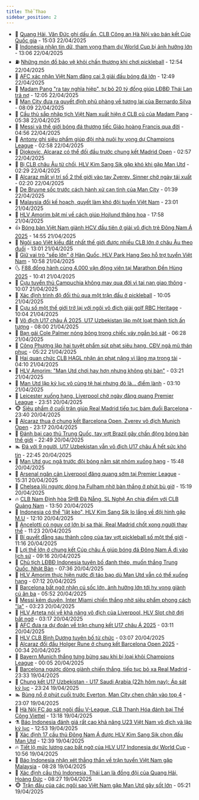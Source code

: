 ```yaml
---
title: Thể Thao
sidebar_position: 2
---
```


<!-- dantri-the-thao:START -->
- 🎡 [Quang Hải, Văn Đức ghi dấu ấn, CLB Công an Hà Nội vào bán kết Cúp Quốc gia](https://dantri.com.vn/the-thao/quang-hai-van-duc-ghi-dau-an-clb-cong-an-ha-noi-vao-ban-ket-cup-quoc-gia-20250422214910335.htm) - 15:03 22/04/2025
- 💯 [Indonesia nhận tin dữ, tham vọng tham dự World Cup bị ảnh hưởng lớn](https://dantri.com.vn/the-thao/indonesia-nhan-tin-du-tham-vong-tham-du-world-cup-bi-anh-huong-lon-20250422200557567.htm) - 13:06 22/04/2025
- ⛽️ [Những món đồ bảo vệ khỏi chấn thương khi chơi pickleball](https://dantri.com.vn/the-thao/nhung-mon-do-bao-ve-khoi-chan-thuong-khi-choi-pickleball-20250422192530997.htm) - 12:54 22/04/2025
- 💃 [AFC xác nhận Việt Nam đăng cai 3 giải đấu bóng đá lớn](https://dantri.com.vn/the-thao/afc-xac-nhan-viet-nam-dang-cai-3-giai-dau-bong-da-lon-20250422182645523.htm) - 12:49 22/04/2025
- 🌈 [Madam Pang &quot;ra tay nghĩa hiệp&quot;, tự bỏ 20 tỷ đồng giúp LĐBĐ Thái Lan trả nợ](https://dantri.com.vn/the-thao/madam-pang-ra-tay-nghia-hiep-tu-bo-20-ty-dong-giup-ldbd-thai-lan-tra-no-20250422184426957.htm) - 12:05 22/04/2025
- 🦅 [Man City đưa ra quyết định phũ phàng về tương lai của Bernardo Silva](https://dantri.com.vn/the-thao/man-city-dua-ra-quyet-dinh-phu-phang-ve-tuong-lai-cua-bernardo-silva-20250422130900018.htm) - 08:09 22/04/2025
- 🌝 [Cầu thủ sắp nhập tịch Việt Nam xuất hiện ở CLB cũ của Madam Pang](https://dantri.com.vn/the-thao/cau-thu-sap-nhap-tich-viet-nam-xuat-hien-o-clb-cu-cua-madam-pang-20250422123843901.htm) - 05:38 22/04/2025
- 🚀 [Messi và thế giới bóng đá thương tiếc Giáo hoàng Francis qua đời](https://dantri.com.vn/the-thao/messi-va-the-gioi-bong-da-thuong-tiec-giao-hoang-francis-qua-doi-20250422115627363.htm) - 04:56 22/04/2025
- 🎉 [Antony ghi siêu phẩm giúp đội nhà nuôi hy vọng dự Champions League](https://dantri.com.vn/the-thao/antony-ghi-sieu-pham-giup-doi-nha-nuoi-hy-vong-du-champions-league-20250422093134440.htm) - 02:58 22/04/2025
- 📝 [Djokovic, Alcaraz có thể đối đầu trước chung kết Madrid Open](https://dantri.com.vn/the-thao/djokovic-alcaraz-co-the-doi-dau-truoc-chung-ket-madrid-open-20250422095252777.htm) - 02:57 22/04/2025
- 🦄 [Bị CLB châu Âu từ chối, HLV Kim Sang Sik gặp khó khi gặp Man Utd](https://dantri.com.vn/the-thao/bi-clb-chau-au-tu-choi-hlv-kim-sang-sik-gap-kho-khi-gap-man-utd-20250421214936400.htm) - 02:29 22/04/2025
- 🎉 [Alcaraz mất vị trí số 2 thế giới vào tay Zverev, Sinner chờ ngày tái xuất](https://dantri.com.vn/the-thao/alcaraz-mat-vi-tri-so-2-the-gioi-vao-tay-zverev-sinner-cho-ngay-tai-xuat-20250422084202064.htm) - 02:20 22/04/2025
- 💼 [De Bruyne sốc trước cách hành xử cạn tình của Man City](https://dantri.com.vn/the-thao/de-bruyne-soc-truoc-cach-hanh-xu-can-tinh-cua-man-city-20250422083910311.htm) - 01:39 22/04/2025
- 🤡 [Malaysia đổi kế hoạch, quyết làm khó đội tuyển Việt Nam](https://dantri.com.vn/the-thao/malaysia-doi-ke-hoach-quyet-lam-kho-doi-tuyen-viet-nam-20250421221031607.htm) - 23:01 21/04/2025
- 🦆 [HLV Amorim bật mí về cách giúp Hojlund thăng hoa](https://dantri.com.vn/the-thao/hlv-amorim-bat-mi-ve-cach-giup-hojlund-thang-hoa-20250421235750567.htm) - 17:58 21/04/2025
- 👍 [Bóng bàn Việt Nam giành HCV đầu tiên ở giải vô địch trẻ Đông Nam Á 2025](https://dantri.com.vn/the-thao/bong-ban-viet-nam-gianh-hcv-dau-tien-o-giai-vo-dich-tre-dong-nam-a-2025-20250421213301930.htm) - 14:55 21/04/2025
- 💼 [Ngôi sao Việt kiều đắt nhất thế giới được nhiều CLB lớn ở châu Âu theo đuổi](https://dantri.com.vn/the-thao/ngoi-sao-viet-kieu-dat-nhat-the-gioi-duoc-nhieu-clb-lon-o-chau-au-theo-duoi-20250421200048532.htm) - 13:01 21/04/2025
- 🦒 [Giữ vai trò &quot;sếp lớn&quot; ở Hàn Quốc, HLV Park Hang Seo hỗ trợ tuyển Việt Nam](https://dantri.com.vn/the-thao/giu-vai-tro-sep-lon-o-han-quoc-hlv-park-hang-seo-ho-tro-tuyen-viet-nam-20250421175805978.htm) - 10:58 21/04/2025
- 🌜 [F88 đồng hành cùng 4.000 vận động viên tại Marathon Đền Hùng 2025](https://dantri.com.vn/the-thao/f88-dong-hanh-cung-4000-van-dong-vien-tai-marathon-den-hung-2025-20250421171959387.htm) - 10:41 21/04/2025
- 🦆 [Cựu tuyển thủ Campuchia không may qua đời vì tai nạn giao thông](https://dantri.com.vn/the-thao/cuu-tuyen-thu-campuchia-khong-may-qua-doi-vi-tai-nan-giao-thong-20250421165040571.htm) - 10:07 21/04/2025
- 💪 [Xác định trình độ đối thủ qua một trận đấu ở pickleball](https://dantri.com.vn/the-thao/xac-dinh-trinh-do-doi-thu-qua-mot-tran-dau-o-pickleball-20250421160100529.htm) - 10:05 21/04/2025
- 🧠 [Cựu số một thế giới trở lại với ngôi vô địch giải golf RBC Heritage](https://dantri.com.vn/the-thao/cuu-so-mot-the-gioi-tro-lai-voi-ngoi-vo-dich-giai-golf-rbc-heritage-20250421130411669.htm) - 10:04 21/04/2025
- 🦄 [Vô địch U17 châu Á 2025, U17 Uzbekistan lập một loạt thành tích ấn tượng](https://dantri.com.vn/the-thao/vo-dich-u17-chau-a-2025-u17-uzbekistan-lap-mot-loat-thanh-tich-an-tuong-20250421134240788.htm) - 08:00 21/04/2025
- 🥸 [Bạn gái Cole Palmer nóng bỏng trong chiếc váy ngắn bó sát](https://dantri.com.vn/the-thao/ban-gai-cole-palmer-nong-bong-trong-chiec-vay-ngan-bo-sat-20250421132809857.htm) - 06:28 21/04/2025
- 🤠 [Công Phượng lập hai tuyệt phẩm sút phạt siêu hạng, CĐV ngả mũ thán phục](https://dantri.com.vn/the-thao/cong-phuong-lap-hai-tuyet-pham-sut-phat-sieu-hang-cdv-nga-mu-than-phuc-20250421122206258.htm) - 05:22 21/04/2025
- 👺 [Hai quan chức CLB HAGL nhận án phạt nặng vì lăng mạ trọng tài](https://dantri.com.vn/the-thao/hai-quan-chuc-clb-hagl-nhan-an-phat-nang-vi-lang-ma-trong-tai-20250421110943038.htm) - 04:10 21/04/2025
- 📝 [HLV Amorim: &quot;Man Utd chơi hay hơn nhưng không ghi bàn&quot;](https://dantri.com.vn/the-thao/hlv-amorim-man-utd-choi-hay-hon-nhung-khong-ghi-ban-20250421091644842.htm) - 03:21 21/04/2025
- 🦆 [Man Utd lập kỷ lục vô cùng tệ hại nhưng đó là… điềm lành](https://dantri.com.vn/the-thao/man-utd-lap-ky-luc-vo-cung-te-hai-nhung-do-la-diem-lanh-20250421100953704.htm) - 03:10 21/04/2025
- 🥳 [Leicester xuống hạng, Liverpool chờ ngày đăng quang Premier League](https://dantri.com.vn/the-thao/leicester-xuong-hang-liverpool-cho-ngay-dang-quang-premier-league-20250421065054028.htm) - 23:51 20/04/2025
- 🐵 [Siêu phẩm ở cuối trận giúp Real Madrid tiếp tục bám đuổi Barcelona](https://dantri.com.vn/the-thao/sieu-pham-o-cuoi-tran-giup-real-madrid-tiep-tuc-bam-duoi-barcelona-20250421063937073.htm) - 23:40 20/04/2025
- 🤩 [Alcaraz thua ở chung kết Barcelona Open, Zverev vô địch Munich Open](https://dantri.com.vn/the-thao/alcaraz-thua-o-chung-ket-barcelona-open-zverev-vo-dich-munich-open-20250421061400379.htm) - 23:17 20/04/2025
- 🤠 [Đánh bại cao thủ Trung Quốc, tay vợt Brazil gây chấn động bóng bàn thế giới](https://dantri.com.vn/the-thao/danh-bai-cao-thu-trung-quoc-tay-vot-brazil-gay-chan-dong-bong-ban-the-gioi-20250420223554383.htm) - 22:49 20/04/2025
- 🏊 [Đá với 9 người, U17 Uzbekistan vẫn vô địch U17 châu Á hết sức khó tin](https://dantri.com.vn/the-thao/da-voi-9-nguoi-u17-uzbekistan-van-vo-dich-u17-chau-a-het-suc-kho-tin-20250421005537241.htm) - 22:45 20/04/2025
- 🗽 [Man Utd gục ngã trước đội bóng nằm sát nhóm xuống hạng](https://dantri.com.vn/the-thao/man-utd-guc-nga-truoc-doi-bong-nam-sat-nhom-xuong-hang-20250420224821177.htm) - 15:48 20/04/2025
- 🚀 [Arsenal ngăn cản Liverpool đăng quang sớm tại Premier League](https://dantri.com.vn/the-thao/arsenal-ngan-can-liverpool-dang-quang-som-tai-premier-league-20250420223034464.htm) - 15:31 20/04/2025
- 🎉 [Chelsea lội ngược dòng hạ Fulham nhờ bàn thắng ở phút bù giờ](https://dantri.com.vn/the-thao/chelsea-loi-nguoc-dong-ha-fulham-nho-ban-thang-o-phut-bu-gio-20250420221827388.htm) - 15:19 20/04/2025
- 🔥 [CLB Nam Định hòa SHB Đà Nẵng, SL Nghệ An chia điểm với CLB Quảng Nam](https://dantri.com.vn/the-thao/clb-nam-dinh-hoa-shb-da-nang-sl-nghe-an-chia-diem-voi-clb-quang-nam-20250420202943441.htm) - 13:50 20/04/2025
- 🎉 [Indonesia có thể &quot;lật kèo&quot;, HLV Kim Sang Sik lo lắng về đội hình gặp M.U](https://dantri.com.vn/the-thao/indonesia-co-the-lat-keo-hlv-kim-sang-sik-lo-lang-ve-doi-hinh-gap-mu-20250420185126058.htm) - 12:10 20/04/2025
- 🎡 [Ancelotti có nguy cơ lớn bị sa thải, Real Madrid chốt xong người thay thế](https://dantri.com.vn/the-thao/ancelotti-co-nguy-co-lon-bi-sa-thai-real-madrid-chot-xong-nguoi-thay-the-20250420182257063.htm) - 11:23 20/04/2025
- 🐻 [Bí quyết đằng sau thành công của tay vợt pickleball số một thế giới](https://dantri.com.vn/the-thao/bi-quyet-dang-sau-thanh-cong-cua-tay-vot-pickleball-so-mot-the-gioi-20250420151614193.htm) - 11:16 20/04/2025
- 🌊 [Lợi thế lớn ở chung kết Cúp châu Á giúp bóng đá Đông Nam Á đi vào lịch sử](https://dantri.com.vn/the-thao/loi-the-lon-o-chung-ket-cup-chau-a-giup-bong-da-dong-nam-a-di-vao-lich-su-20250420114400640.htm) - 09:16 20/04/2025
- 💃 [Chủ tịch LĐBĐ Indonesia tuyên bố đanh thép, muốn thắng Trung Quốc, Nhật Bản](https://dantri.com.vn/the-thao/chu-tich-ldbd-indonesia-tuyen-bo-danh-thep-muon-thang-trung-quoc-nhat-ban-20250420142442838.htm) - 07:36 20/04/2025
- 🤔 [HLV Amorim thực hiện nước đi táo bạo dù Man Utd vẫn có thể xuống hạng](https://dantri.com.vn/the-thao/hlv-amorim-thuc-hien-nuoc-di-tao-bao-du-man-utd-van-co-the-xuong-hang-20250420123416783.htm) - 07:12 20/04/2025
- 🤭 [Barcelona bất ngờ nhận cú sốc lớn, ảnh hưởng lớn tới hy vọng giành cú ăn ba](https://dantri.com.vn/the-thao/barcelona-bat-ngo-nhan-cu-soc-lon-anh-huong-lon-toi-hy-vong-gianh-cu-an-ba-20250420125207221.htm) - 05:52 20/04/2025
- 👹 [Messi kém duyên, Inter Miami chiến thắng nhờ siêu phẩm phong cách &quot;lạ&quot;](https://dantri.com.vn/the-thao/messi-kem-duyen-inter-miami-chien-thang-nho-sieu-pham-phong-cach-la-20250420092305781.htm) - 03:23 20/04/2025
- 🗽 [HLV Arteta nói về khả năng vô địch của Liverpool, HLV Slot chờ đợi bất ngờ](https://dantri.com.vn/the-thao/hlv-arteta-noi-ve-kha-nang-vo-dich-cua-liverpool-hlv-slot-cho-doi-bat-ngo-20250420085333394.htm) - 03:17 20/04/2025
- 🥳 [AFC đưa ra dự đoán về trận chung kết U17 châu Á 2025](https://dantri.com.vn/the-thao/afc-dua-ra-du-doan-ve-tran-chung-ket-u17-chau-a-2025-20250420071511332.htm) - 03:11 20/04/2025
- 💃 [HLV CLB Bình Dương tuyên bố từ chức](https://dantri.com.vn/the-thao/hlv-clb-binh-duong-tuyen-bo-tu-chuc-20250420094838105.htm) - 03:07 20/04/2025
- 🧰 [Alcaraz đối đầu Holger Rune ở chung kết Barcelona Open 2025](https://dantri.com.vn/the-thao/alcaraz-doi-dau-holger-rune-o-chung-ket-barcelona-open-2025-20250420073010553.htm) - 00:34 20/04/2025
- 💪 [Bayern Munich thắng tưng bừng sau khi bị loại khỏi Champions League](https://dantri.com.vn/the-thao/bayern-munich-thang-tung-bung-sau-khi-bi-loai-khoi-champions-league-20250420065307937.htm) - 00:05 20/04/2025
- 🚀 [Barcelona ngược dòng giành chiến thắng, tiếp tục bỏ xa Real Madrid](https://dantri.com.vn/the-thao/barcelona-nguoc-dong-gianh-chien-thang-tiep-tuc-bo-xa-real-madrid-20250420063334933.htm) - 23:33 19/04/2025
- 🤠 [Chung kết U17 Uzbekistan - U17 Saudi Arabia &lpar;22h hôm nay&rpar;: Áp sát kỷ lục](https://dantri.com.vn/the-thao/chung-ket-u17-uzbekistan-u17-saudi-arabia-22h-hom-nay-ap-sat-ky-luc-20250419185811089.htm) - 23:24 19/04/2025
- 🏊 [Bùng nổ ở phút cuối trước Everton, Man City chen chân vào top 4](https://dantri.com.vn/the-thao/bung-no-o-phut-cuoi-truoc-everton-man-city-chen-chan-vao-top-4-20250420060706841.htm) - 23:07 19/04/2025
- 🦄 [Hà Nội FC áp sát ngôi đầu V-League, CLB Thanh Hóa đánh bại Thể Công Viettel](https://dantri.com.vn/the-thao/ha-noi-fc-ap-sat-ngoi-dau-v-league-clb-thanh-hoa-danh-bai-the-cong-viettel-20250419201357368.htm) - 13:18 19/04/2025
- ⚗️ [Báo Indonesia đánh giá rất cao khả năng U23 Việt Nam vô địch và lập kỷ lục](https://dantri.com.vn/the-thao/bao-indonesia-danh-gia-rat-cao-kha-nang-u23-viet-nam-vo-dich-va-lap-ky-luc-20250419195344348.htm) - 12:53 19/04/2025
- 🥷 [Xác định 17 cầu thủ Đông Nam Á được HLV Kim Sang Sik chọn đấu Man Utd](https://dantri.com.vn/the-thao/xac-dinh-17-cau-thu-dong-nam-a-duoc-hlv-kim-sang-sik-chon-dau-man-utd-20250419193930770.htm) - 12:39 19/04/2025
- 🔥 [Tiết lộ mức lương cao bất ngờ của HLV U17 Indonesia dự World Cup](https://dantri.com.vn/the-thao/tiet-lo-muc-luong-cao-bat-ngo-cua-hlv-u17-indonesia-du-world-cup-20250419120807900.htm) - 10:56 19/04/2025
- 🦅 [Báo Indonesia nhận xét thẳng thắn về trận tuyển Việt Nam gặp Malaysia](https://dantri.com.vn/the-thao/bao-indonesia-nhan-xet-thang-than-ve-tran-tuyen-viet-nam-gap-malaysia-20250419132435918.htm) - 08:28 19/04/2025
- 🌝 [Xác định cầu thủ Indonesia, Thái Lan là đồng đội của Quang Hải, Hoàng Đức](https://dantri.com.vn/the-thao/xac-dinh-cau-thu-indonesia-thai-lan-la-dong-doi-cua-quang-hai-hoang-duc-20250419130900963.htm) - 08:27 19/04/2025
- 🐵 [Trận đấu của các ngôi sao Việt Nam gặp Man Utd gây sốt lớn](https://dantri.com.vn/the-thao/tran-dau-cua-cac-ngoi-sao-viet-nam-gap-man-utd-gay-sot-lon-20250419122114834.htm) - 05:21 19/04/2025<!-- dantri-the-thao:END -->
